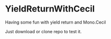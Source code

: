 # YieldReturnWithCecil
Having some fun with yield return and Mono.Cecil

Just download or clone repo to test it.
